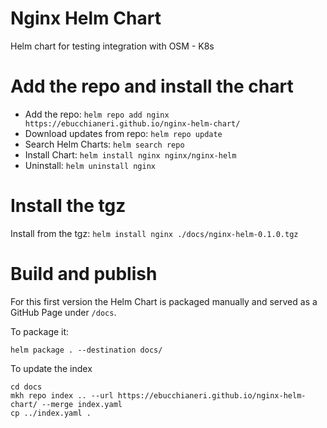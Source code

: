 # Nginx Helm Chart
Helm chart for testing integration with OSM - K8s

# Add the repo and install the chart
- Add the repo: `helm repo add nginx https://ebucchianeri.github.io/nginx-helm-chart/`
- Download updates from repo: `helm repo update`
- Search Helm Charts: `helm search repo`
- Install Chart: `helm install nginx nginx/nginx-helm`
- Uninstall: `helm uninstall nginx`

# Install the tgz
Install from the tgz:
`helm install nginx ./docs/nginx-helm-0.1.0.tgz`

# Build and publish
For this first version the Helm Chart is packaged manually and served
as a GitHub Page under `/docs`.

To package it:
```
helm package . --destination docs/
```
To update the index
```
cd docs
mkh repo index .. --url https://ebucchianeri.github.io/nginx-helm-chart/ --merge index.yaml
cp ../index.yaml . 
```
